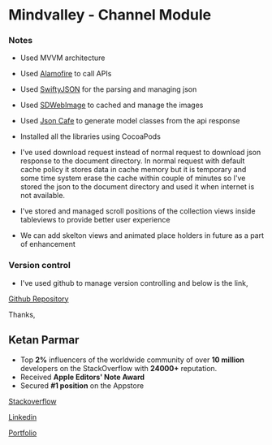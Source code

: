 # Mindvalley - Channel Module

### Notes
- Used MVVM architecture
- Used [Alamofire](https://github.com/Alamofire/Alamofire) to call APIs
- Used [SwiftyJSON](https://github.com/SwiftyJSON/SwiftyJSON) for the parsing and managing json
- Used [SDWebImage](https://github.com/SDWebImage/SDWebImage) to cached and manage the images
- Used [Json Cafe](http://www.jsoncafe.com/) to generate model classes from the api response
- Installed all the libraries using CocoaPods

- I've used download request instead of normal request to download json response to the document directory. In normal request with default cache policy it stores data in cache memory but it is temporary and some time system erase the cache within couple of minutes so I've stored the json to the document directory and used it when internet is not available.

- I've stored and managed scroll positions of the collection views inside tableviews to provide better user experience

- We can add skelton views and animated place holders in future as a part of enhancement

### Version control
- I've used github to manage version controlling and below is the link,

[Github Repository](https://github.com/ketan-parmar/Mindvalley)


Thanks,

## **Ketan Parmar**

- Top **2%** influencers of the worldwide community of over **10 million​** ​developers on the StackOverflow with **24000+** reputation. 
- Received **Apple Editors' Note Award**
- Secured **#1 position** on the Appstore

[Stackoverflow](https://stackoverflow.com/users/6163022/ketan-parmar?tab=profile)

[Linkedin](https://www.linkedin.com/in/ketan-parmar-4b779984/)

[Portfolio](https://ketan-parmar.github.io/documents/portfolio.pdf)

